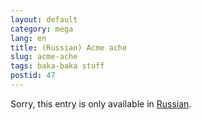 ```yaml
---
layout: default
category: mega
lang: en
title: (Russian) Acme ache
slug: acme-ache
tags: baka-baka stuff 
postid: 47
---
```

<p>Sorry, this entry is only available in <a href="http://mega.genn.org/export/getposts.php">Russian</a>.</p>